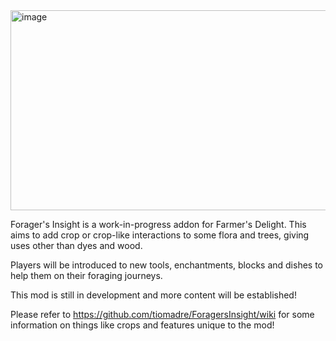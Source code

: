 <img width="1280" height="320" alt="image" src="https://github.com/user-attachments/assets/30cdca84-c2ad-40a7-8829-9e3da1b245fd" />

Forager's Insight is a work-in-progress addon for Farmer's Delight. This aims to add crop or crop-like interactions to some flora and trees, giving uses other than dyes and wood.

Players will be introduced to new tools, enchantments, blocks and dishes to help them on their foraging journeys.

This mod is still in development and more content will be established!

Please refer to https://github.com/tiomadre/ForagersInsight/wiki for some information on things like crops and features unique to the mod!


